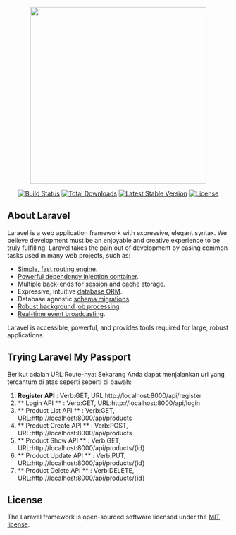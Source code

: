 <p align="center"><a href="https://laravel.com" target="_blank"><img src="https://raw.githubusercontent.com/laravel/art/master/logo-lockup/5%20SVG/2%20CMYK/1%20Full%20Color/laravel-logolockup-cmyk-red.svg" width="400"></a></p>

<p align="center">
<a href="https://travis-ci.org/laravel/framework"><img src="https://travis-ci.org/laravel/framework.svg" alt="Build Status"></a>
<a href="https://packagist.org/packages/laravel/framework"><img src="https://img.shields.io/packagist/dt/laravel/framework" alt="Total Downloads"></a>
<a href="https://packagist.org/packages/laravel/framework"><img src="https://img.shields.io/packagist/v/laravel/framework" alt="Latest Stable Version"></a>
<a href="https://packagist.org/packages/laravel/framework"><img src="https://img.shields.io/packagist/l/laravel/framework" alt="License"></a>
</p>

## About Laravel

Laravel is a web application framework with expressive, elegant syntax. We believe development must be an enjoyable and creative experience to be truly fulfilling. Laravel takes the pain out of development by easing common tasks used in many web projects, such as:

- [Simple, fast routing engine](https://laravel.com/docs/routing).
- [Powerful dependency injection container](https://laravel.com/docs/container).
- Multiple back-ends for [session](https://laravel.com/docs/session) and [cache](https://laravel.com/docs/cache) storage.
- Expressive, intuitive [database ORM](https://laravel.com/docs/eloquent).
- Database agnostic [schema migrations](https://laravel.com/docs/migrations).
- [Robust background job processing](https://laravel.com/docs/queues).
- [Real-time event broadcasting](https://laravel.com/docs/broadcasting).

Laravel is accessible, powerful, and provides tools required for large, robust applications.

## Trying Laravel My Passport
Berikut adalah URL Route-nya:
    Sekarang Anda dapat menjalankan url yang tercantum di atas seperti seperti di bawah:
1) **Register API** : Verb:GET, URL:http://localhost:8000/api/register
2) ** Login API ** : Verb:GET, URL:http://localhost:8000/api/login
3) ** Product List API ** : Verb:GET, URL:http://localhost:8000/api/products
4) ** Product Create API ** : Verb:POST, URL:http://localhost:8000/api/products
5) ** Product Show API ** : Verb:GET, URL:http://localhost:8000/api/products/{id}
6) ** Product Update API ** : Verb:PUT, URL:http://localhost:8000/api/products/{id}
7) ** Product Delete API ** : Verb:DELETE, URL:http://localhost:8000/api/products/{id}

## License

The Laravel framework is open-sourced software licensed under the [MIT license](https://opensource.org/licenses/MIT).
